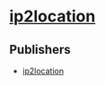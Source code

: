# [ip2location](https://pypi.org/project/ip2location)



## Publishers
- [ip2location](https://pypi.org/user/ip2location)

